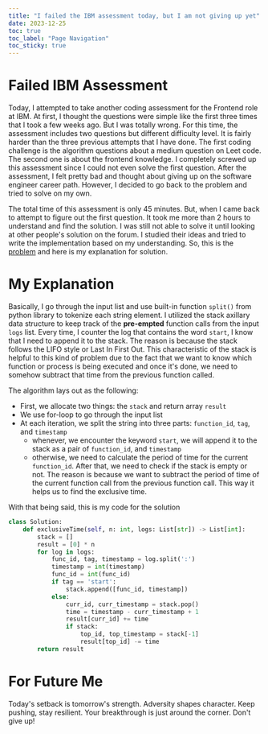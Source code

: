 ```yaml
---
title: "I failed the IBM assessment today, but I am not giving up yet"
date: 2023-12-25
toc: true
toc_label: "Page Navigation"
toc_sticky: true
---
```

# Failed IBM Assessment
Today, I attempted to take another coding assessment for the Frontend role at IBM. At first, I thought the questions were simple like the first three times that I took a few weeks ago. But I was totally wrong. For this time, the assessment includes two questions but different difficulty level. It is fairly harder than the three previous attempts that I have done. The first coding challenge is the algorithm questions about a medium question on Leet code. The second one is about the frontend knowledge. I completely screwed up this assessment since I could not even solve the first question. After the assessment, I felt pretty bad and thought about giving up on the software engineer career path. However, I decided to go back to the problem and tried to solve on my own.

The total time of this assessment is only 45 minutes. But, when I came back to attempt to figure out the first question. It took me more than 2 hours to understand and find the solution. I was still not able to solve it until looking at other people's solution on the forum. I studied their ideas and tried to write the implementation based on my understanding. So, this is the [problem](https://leetcode.com/problems/exclusive-time-of-functions/) and here is my explanation for solution.

# My Explanation
Basically, I go through the input list and use built-in function `split()` from python library to tokenize each string element. I utilized the stack axillary data structure to keep track of the **pre-empted** function calls from the input `logs` list. Every time, I counter the log that contains the word `start`, I know that I need to append it to the stack. The reason is because the stack follows the LIFO style or Last In First Out. This characteristic of the stack is helpful to this kind of problem due to the fact that we want to know which function or process is being executed and once it's done, we need to somehow subtract that time from the previous function called.

The algorithm lays out as the following:
- First, we allocate two things: the `stack` and return array `result`
- We use for-loop to go through the input list
- At each iteration, we split the string into three parts: `function_id`, `tag`, and `timestamp`
  - whenever, we encounter the keyword `start`, we will append it to the stack as a pair of `function_id`, and `timestamp`
  - otherwise, we need to calculate the period of time for the current `function_id`. After that, we need to check if the stack is empty or not. The reason is because we want to subtract the period of time of the current function call from the previous function call. This way it helps us to find the exclusive time.

With that being said, this is my code for the solution

```python
class Solution:
    def exclusiveTime(self, n: int, logs: List[str]) -> List[int]:
        stack = []
        result = [0] * n
        for log in logs:
            func_id, tag, timestamp = log.split(':')
            timestamp = int(timestamp)
            func_id = int(func_id)
            if tag == 'start':
                stack.append([func_id, timestamp])
            else:
                curr_id, curr_timestamp = stack.pop()
                time = timestamp - curr_timestamp + 1
                result[curr_id] += time
                if stack:
                    top_id, top_timestamp = stack[-1]
                    result[top_id] -= time
        return result
```

# For Future Me
Today's setback is tomorrow's strength. Adversity shapes character. Keep pushing, stay resilient. Your breakthrough is just around the corner. Don't give up!